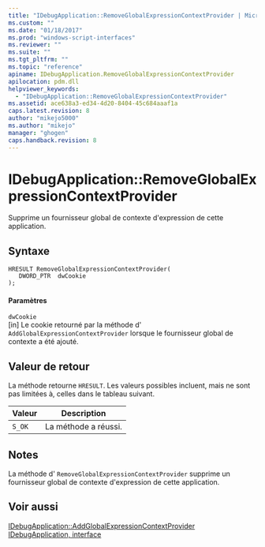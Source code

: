 ```yaml
---
title: "IDebugApplication::RemoveGlobalExpressionContextProvider | Microsoft Docs"
ms.custom: ""
ms.date: "01/18/2017"
ms.prod: "windows-script-interfaces"
ms.reviewer: ""
ms.suite: ""
ms.tgt_pltfrm: ""
ms.topic: "reference"
apiname: IDebugApplication.RemoveGlobalExpressionContextProvider
apilocation: pdm.dll
helpviewer_keywords: 
  - "IDebugApplication::RemoveGlobalExpressionContextProvider"
ms.assetid: ace638a3-ed34-4d20-8404-45c684aaaf1a
caps.latest.revision: 8
author: "mikejo5000"
ms.author: "mikejo"
manager: "ghogen"
caps.handback.revision: 8
---
```

# IDebugApplication::RemoveGlobalExpressionContextProvider
Supprime un fournisseur global de contexte d'expression de cette application.  
  
## Syntaxe  
  
```  
HRESULT RemoveGlobalExpressionContextProvider(  
   DWORD_PTR  dwCookie  
);  
```  
  
#### Paramètres  
 `dwCookie`  
 \[in\]  Le cookie retourné par la méthode d' `AddGlobalExpressionContextProvider` lorsque le fournisseur global de contexte a été ajouté.  
  
## Valeur de retour  
 La méthode retourne `HRESULT`.  Les valeurs possibles incluent, mais ne sont pas limitées à, celles dans le tableau suivant.  
  
|Valeur|Description|  
|------------|-----------------|  
|`S_OK`|La méthode a réussi.|  
  
## Notes  
 La méthode d' `RemoveGlobalExpressionContextProvider` supprime un fournisseur global de contexte d'expression de cette application.  
  
## Voir aussi  
 [IDebugApplication::AddGlobalExpressionContextProvider](../../winscript/reference/idebugapplication-addglobalexpressioncontextprovider.md)   
 [IDebugApplication, interface](../../winscript/reference/idebugapplication-interface.md)